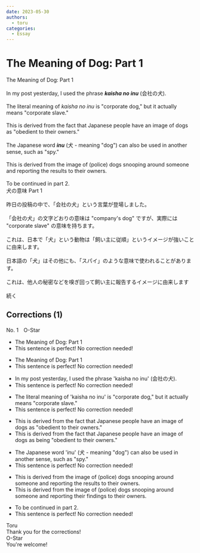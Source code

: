 ```yaml
---
date: 2023-05-30
authors:
  - toru
categories:
  - Essay
---
```


<h1 id="subject_show">The Meaning of Dog: Part 1</h1>
<div class="date" hidden>May 30, 2023 21:17</div>
<div id="post"><div id="body_show_ori">
The Meaning of Dog: Part 1<br/><br/>In my post yesterday, I used the phrase <strong><em>kaisha no inu</em></strong> (会社の犬).<br/><br/>The literal meaning of <em>kaisha no inu</em> is "corporate dog," but it actually means "corporate slave."<br/><br/>This is derived from the fact that Japanese people have an image of dogs as "obedient to their owners."<br/><br/>The Japanese word <strong><em>inu</em></strong> (犬 - meaning "dog") can also be used in another sense, such as "spy."<br/><br/>This is derived from the image of (police) dogs snooping around someone and reporting the results to their owners.<br/><br/>To be continued in part 2.
</div></div>

<!-- more -->

<div id="post_ja"><div id="body_show_mo">
犬の意味 Part 1<br/><br/>昨日の投稿の中で、「会社の犬」という言葉が登場しました。<br/><br/>「会社の犬」の文字どおりの意味は "company's dog" ですが、実際には "corporate slave" の意味を持ちます。<br/><br/>これは、日本で「犬」という動物は「飼い主に従順」というイメージが強いことに由来します。<br/><br/>日本語の「犬」はその他にも、「スパイ」のような意味で使われることがあります。<br/><br/>これは、他人の秘密などを嗅ぎ回って飼い主に報告するイメージに由来します<br/><br/>続く
</div></div>

## Corrections (1)
<div id="block"><div class="first_name"> No. 1　<span class="just_name">O-Star</span></div><div id="block2">
<ul class="correction_field">
<li class="incorrect">The Meaning of Dog: Part 1</li>
<li class="corrected perfect">This sentence is perfect! No correction needed!</li>
</ul>
<ul class="correction_field">
<li class="incorrect">The Meaning of Dog: Part 1</li>
<li class="corrected perfect">This sentence is perfect! No correction needed!</li>
</ul>
<ul class="correction_field">
<li class="incorrect">In my post yesterday, I used the phrase 'kaisha no inu' (会社の犬).</li>
<li class="corrected perfect">This sentence is perfect! No correction needed!</li>
</ul>
<ul class="correction_field">
<li class="incorrect">The literal meaning of 'kaisha no inu' is "corporate dog," but it actually means "corporate slave."</li>
<li class="corrected perfect">This sentence is perfect! No correction needed!</li>
</ul>
<ul class="correction_field">
<li class="incorrect">This is derived from the fact that Japanese people have an image of dogs as "obedient to their owners."</li>
<li class="corrected correct">
This is derived from the fact that Japanese people have an image of dogs as<span class="f_bold"> being </span>"obedient to their owners."
</li>
</ul>
<ul class="correction_field">
<li class="incorrect">The Japanese word 'inu' (犬 - meaning "dog") can also be used in another sense, such as "spy."</li>
<li class="corrected perfect">This sentence is perfect! No correction needed!</li>
</ul>
<ul class="correction_field">
<li class="incorrect">This is derived from the image of (police) dogs snooping around someone and reporting the results to their owners.</li>
<li class="corrected correct">
This is derived from the image of (police) dogs snooping around someone and reporting <span class="f_bold">their findings</span> to their owners.
</li>
</ul>
<ul class="correction_field">
<li class="incorrect">To be continued in part 2.</li>
<li class="corrected perfect">This sentence is perfect! No correction needed!</li>
</ul>
</div><div class="name"><span class="just_name">Toru</span><br>
Thank you for the corrections!
</div>
<div class="name"><span class="just_name">O-Star</span><br>
You're welcome!
</div>
</div>
